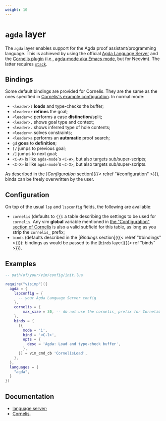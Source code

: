 ```yaml
---
weight: 10
---
```


# `agda` layer

The `agda` layer enables support for the Agda proof assistant/programming
language. This is achieved by using the official [Agda Language
Server](https://hackage.haskell.org/package/agda-language-server) and
the [Cornelis plugin](https://github.com/agda/cornelis)
(i.e., [agda-mode aka Emacs
mode](https://agda.readthedocs.io/en/latest/tools/emacs-mode.html), but for
Neovim). The latter requires
[`stack`](https://docs.haskellstack.org/en/stable/install_and_upgrade/).

## Bindings

Some default bindings are provided for Cornelis. They are the same as the ones
specified in [Cornelis's example
configuration](https://github.com/agda/cornelis#example-configuration). In
normal mode:

- `<leader>l` **loads** and type-checks the buffer;
- `<leader>r` **refines** the goal;
- `<leader>d` performs a case **distinction**/split;
- `<leader>,` shows goal type and context;
- `<leader>.` shows inferred type of hole contents;
- `<leader>n` solves constraints;
- `<leader>a` performs an **automatic** proof search;
- `gd` **goes** to **definition**;
- `[/` jumps to previous goal;
- `/]` jumps to next goal;
- `<C-A>` is like `agda-mode`'s `<C-A>`, but also targets sub/super-scripts;
- `<C-X>` is like `agda-mode`'s `<C-X>`, but also targets sub/super-scripts.

As described in the
[_Configuration_ section]({{< relref "#configuration" >}}), binds can be freely
overwritten by the user.

## Configuration

On top of the usual `lsp` and `lspconfig` fields, the following are available:

- `cornelis` (defaults to `{}`): a table describing the settings to be used for
  `cornelis`. Any vim **global** variable mentioned in [the "Configuration"
  section of
  Cornelis](https://github.com/agda/cornelis#configuring-cornelis-behavior)
  is also a valid subfield for this table, as long as you strip the `cornelis_`
  prefix;
- `binds` (defaults described in the [_Bindings_
  section]({{< relref "#bindings" >}})): bindings as would be passed to the
  [`binds` layer]({{< ref "binds" >}}).

## Examples

```lua
-- path/of/your/vim/config/init.lua

require("visimp")({
  agda = {
    lspconfig = {
      -- your Agda Language Server config
    },
    cornelis = {
        max_size = 30, -- do not use the cornelis_ prefix for Cornelis settings
    },
    binds = {
      [{
        mode = 'i',
        bind = '<C-l>',
        opts = {
          desc = 'Agda: Load and type-check buffer',
        },
      }] = vim_cmd_cb 'CornelisLoad',
    },
  },
  languages = {
    "agda",
  }
})
```

## Documentation

- [language
  server](https://github.com/agda/cornelis#configuring-cornelis-behavior);
- [Cornelis](https://github.com/agda/cornelis).
